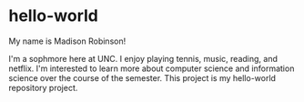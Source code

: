 # hello-world

My name is Madison Robinson!

I'm a sophmore here at UNC. I enjoy playing tennis, music, reading, and netflix. I'm interested to learn more about computer science and information science over the course of the semester. This project is my hello-world repository project.
